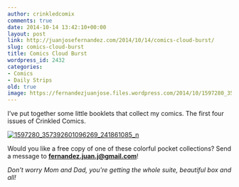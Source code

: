```yaml
---
author: crinkledcomix
comments: true
date: 2014-10-14 13:42:10+00:00
layout: post
link: http://juanjosefernandez.com/2014/10/14/comics-cloud-burst/
slug: comics-cloud-burst
title: Comics Cloud Burst
wordpress_id: 2432
categories:
- Comics
- Daily Strips
old: true
image: https://fernandezjuanjose.files.wordpress.com/2014/10/1597280_357392601096269_241861085_n.jpg
---
```



I’ve put together some little booklets that collect my comics. The first four issues of Crinkled Comics.
<!--more-->
[![1597280_357392601096269_241861085_n](https://fernandezjuanjose.files.wordpress.com/2014/10/1597280_357392601096269_241861085_n.jpg)](https://fernandezjuanjose.files.wordpress.com/2014/10/1597280_357392601096269_241861085_n.jpg)

Would you like a free copy of one of these colorful pocket collections?
Send a message to **fernandez.juan.j@gmail.com**!

_Don't worry Mom and Dad, you're getting the whole suite, beautiful box and all!_
